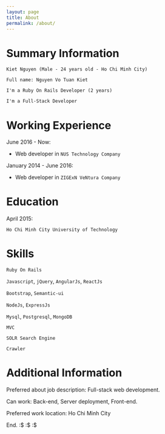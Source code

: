 ```yaml
---
layout: page
title: About
permalink: /about/
---
```


# Summary Information

`Kiet Nguyen (Male - 24 years old - Ho Chi Minh City)`

`Full name: Nguyen Vo Tuan Kiet`

`I'm a Ruby On Rails Developer (2 years)`

`I'm a Full-Stack Developer`

# Working Experience

June 2016 - Now:

* Web developer in `NUS Technology Company`

January 2014 - June 2016:

* Web developer in `ZIGExN VeNtura Company`

# Education

April 2015:

`Ho Chi Minh City University of Technology`

# Skills

`Ruby On Rails`

`Javascript`, `jQuery`, `AngularJs`, `ReactJs`

`Bootstrap`, `Semantic-ui`

`NodeJs`, `ExpressJs`

`Mysql`, `Postgresql`, `MongoDB`

`MVC`

`SOLR Search Engine`

`Crawler`

# Additional Information

Preferred about job description: Full-stack web development.

Can work: Back-end, Server deployment, Front-end.

Preferred work location: Ho Chi Minh City

End. :$ :$ :$

